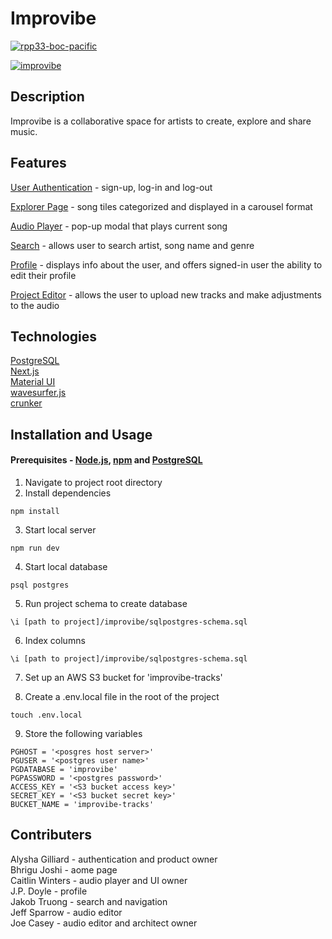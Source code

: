 # Improvibe
[![rpp33-boc-pacific](https://circleci.com/gh/rpp33-boc-pacific/improvibe.svg?style=svg)](https://app.circleci.com/pipelines/github/rpp33-boc-pacific/improvibe)

[![improvibe](https://i.ibb.co/6vWMBj5/ezgif-com-gif-maker.gif "improvibe")](https://i.ibb.co/6vWMBj5/ezgif-com-gif-maker.gif)



## Description
Improvibe is a collaborative space for artists to create, explore and share music.
## Features
[User Authentication](https://i.ibb.co/XpGc6Fj/authentication.png) - sign-up, log-in and log-out

[Explorer Page](https://i.ibb.co/ygvV5CG/Screen-Shot-2022-06-15-at-4-54-02-PM.png) -  song tiles categorized and displayed in a carousel format

[Audio Player](https://i.ibb.co/d0Xgkgc/Screen-Shot-2022-06-15-at-7-56-51-PM.png) - pop-up modal that plays current song

[Search](https://i.ibb.co/WWpdc0C/search.png) - allows user to search artist, song name and genre

[Profile](https://i.ibb.co/mT0yY7n/profile.png) - displays info about the user, and offers signed-in user the ability to edit their profile

[Project Editor](https://i.ibb.co/BK5FLng/audio-editor.png)  - allows the user to upload new tracks and make adjustments to the audio

## Technologies
[PostgreSQL](https://www.postgresql.org/)<br>
[Next.js](https://nextjs.org/) <br>
[Material UI](https://mui.com/) <br>
[wavesurfer.js](https://wavesurfer-js.org/)<br>
[crunker](https://github.com/jaggad/crunker)


## Installation and Usage
#### Prerequisites - [Node.js](https://nodejs.org/en/), [npm](https://www.npmjs.com/) and [PostgreSQL](https://www.postgresql.org/)

1. Navigate to project root directory
2. Install dependencies
```
npm install
```
3. Start local server
```
npm run dev
```

4. Start local database
```
psql postgres
```
5. Run project schema to create database
```
\i [path to project]/improvibe/sqlpostgres-schema.sql
```
6. Index columns
```
\i [path to project]/improvibe/sqlpostgres-schema.sql
```
7. Set up an AWS S3 bucket for 'improvibe-tracks'

8. Create a .env.local file in the root of the project
```
touch .env.local
```
9. Store the following variables
```
PGHOST = '<posgres host server>'
PGUSER = '<postgres user name>'
PGDATABASE = 'improvibe'
PGPASSWORD = '<postgres password>'
ACCESS_KEY = '<S3 bucket access key>'
SECRET_KEY = '<S3 bucket secret key>'
BUCKET_NAME = 'improvibe-tracks'
```

## Contributers
Alysha Gilliard - authentication and product owner <br>
Bhrigu Joshi - aome page<br>
Caitlin Winters - audio player and UI owner<br>
J.P. Doyle - profile <br>
Jakob Truong -  search and navigation<br>
Jeff Sparrow - audio editor<br>
Joe Casey - audio editor and architect owner<br>
